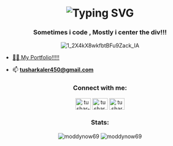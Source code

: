 <h1 align="center">
<img src="https://readme-typing-svg.demolab.com?font=Fira+Code&weight=900&size=25&pause=1000&center=true&vCenter=true&width=550&lines=Hi+👋,+I'm+Tushar;" alt="Typing SVG" />
</h1>
<h3 align="center">Sometimes i code , Mostly i center the div!!!</h3>

<div align="center">
 
![1_2X4kX8wkfbtBFu9Zack_IA](https://github.com/Moddynow69/Moddynow69/assets/113186420/d39e95de-23e8-4d24-a9b7-950a6cff657c)

</div>

- <a href="https://moddynow69.github.io/Portfolio/" target="_blank"> 👨‍💻 My Portfolio!!!!!</a>

- 📫 **tusharkaler450@gmail.com**

<div align="center">

<h3 >Connect with me:</h3>
<p >
<a href="https://linkedin.com/in/tushar-525914199" target="_blank"><img align="center" src="https://raw.githubusercontent.com/rahuldkjain/github-profile-readme-generator/master/src/images/icons/Social/linked-in-alt.svg" alt="tushar-525914199" height="30" width="40" /></a>
<a href="https://instagram.com/tushar._.2908" target="_blank"><img align="center" src="https://raw.githubusercontent.com/rahuldkjain/github-profile-readme-generator/master/src/images/icons/Social/instagram.svg" alt="tushar._.2908" height="30" width="40" /></a>
<a href="https://www.codechef.com/users/tushar2908" target="_blank"><img align="center" src="https://cdn.jsdelivr.net/npm/simple-icons@3.1.0/icons/codechef.svg" bg-color="white" alt="tushar2908" height="30" width="40" /></a>
</p>
 <h3>Stats:</h3>
<span align="center"><img align="center" src="https://streak-stats.demolab.com?user=moddynow69&theme=dark" alt="moddynow69" /></span>
<span align="center"><img align="center" src="https://github-readme-stats.vercel.app/api/top-langs/?username=Moddynow69&layout=compact&theme=dark" alt="moddynow69" /></span>
 </div>
